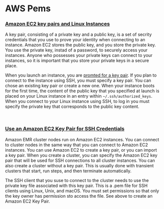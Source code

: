 # **AWS Pems**

### **[Amazon EC2 key pairs and Linux Instances](https://docs.aws.amazon.com/AWSEC2/latest/UserGuide/ec2-key-pairs.html)**

A key pair, consisting of a private key and a public key, is a set of secrity credentials that you use to prove your identity when connecting to an instance. Amazon EC2 stores the public key, and you store the private key. You use the private key, instad of a password, to securely access your instances. Anyone who possesses your private keys can connect to your instances, so it is important that you store your private keys in a secure place.

When you launch an instance, you are [promted for a key pair](https://docs.aws.amazon.com/AWSEC2/latest/UserGuide/launching-instance.html#step-7-review-instance-launch). If you plan to connect to the instance using SSH, you must specify a key pair. You can chose an existing key pair or create a new one. When your instance boots for the first time, the content of the public key that you specified at launch is placed on your Linux instance in an entry within `~/.ssh/authorized_keys`. When you connect to your Linux instance using SSH, to log in you must specify the private key that corresponds to the public key content. 

&nbsp;

### **[Use an Amazon EC2 Key Pair for SSH Credentials](https://docs.aws.amazon.com/emr/latest/ManagementGuide/emr-plan-access-ssh.html)**

Amazon EMR cluster nodes run on Amazon EC2 instances. You can connect to cluster nodes in the same way that you can connect to Amazon EC2 instances. You can use Amazon EC2 to create a key pair, or you can import a key pair. When you create a cluster, you can specify the Amazon EC2 key pair that will be used for SSH connections to all cluster instances. You can also create a cluster without a key pair. This is usually done with transient clusters that start, run steps, and then terminate automatically.

The SSH client that you suse to connect to the cluster needs to use the private key file associated with this key pair. This is a .pem file for SSH clients using Linux, Unix, and macOS. You must set permissions so that only the key owner has permission sto access the file. See above to create an Amazon EC2 Key Pair. 
